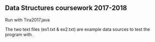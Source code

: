 ## Data Structures coursework 2017-2018 ##

Run with Tira2017.java

The two text files (ex1.txt & ex2.txt) are example data sources to test the program with.
